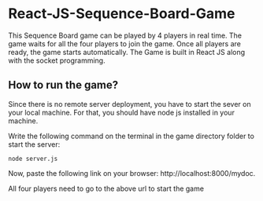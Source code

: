 # React-JS-Sequence-Board-Game
This Sequence Board game can be played by 4 players in real time. The game waits for all the four players to join the game. Once all players are ready, the game starts automatically.
The Game is built in React JS along with the socket programming.

## How to run the game?
Since there is no remote server deployment, you have to start the sever on your local machine. For that, you should have node js installed in your machine. 

Write the following command on the terminal in the game directory folder to start the server:
```
node server.js
```

Now, paste the following link on your browser:
http://localhost:8000/mydoc.

All four players need to go to the above url to start the game
